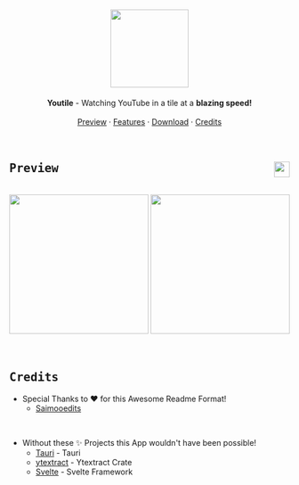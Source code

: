 <h1 align="center">
    <div align="center">
        <img width=140 src="https://github.com/mxcop/youtile/blob/main/.github/logo.png"> 
    </div>
</h1>


<div align="center">
    <b>Youtile</b> - Watching YouTube in a tile at a <b>blazing speed!</b><br>
</div>

<br>

<div align="center">
    <a href="#preview">Preview</a>
    ·
    <a href="#features">Features</a>
    ·
    <a href="#download">Download</a>
    ·
    <a href="#credits">Credits</a>
</div>

<br>

<br>

## <samp><b>Preview</b></samp> <img src="https://img.shields.io/github/stars/mxcop/youtile?color=%238AB4F8&labelColor=101012&label=stars&style=for-the-badge" height=28 align="right" />

<br>

<div align="center">
    <img height=250 src="https://github.com/mxcop/youtile/blob/main/.github/home-page.png">  
    <img height=250 src="https://github.com/mxcop/youtile/blob/main/.github/theater-page.png">
</div>

<br>

<br>

## <samp><b>Credits</b></samp>

* Special Thanks to :heart: for this Awesome Readme Format!
    * [Saimooedits](https://github.com/saimoomedits)

<br>

* Without these :sparkles: Projects this App wouldn't have been possible!
    * [Tauri](https://github.com/tauri-apps/tauri) - Tauri
    * [ytextract](https://github.com/ATiltedTree/ytextract) - Ytextract Crate
    * [Svelte](https://github.com/sveltejs/svelte) - Svelte Framework

<br>
